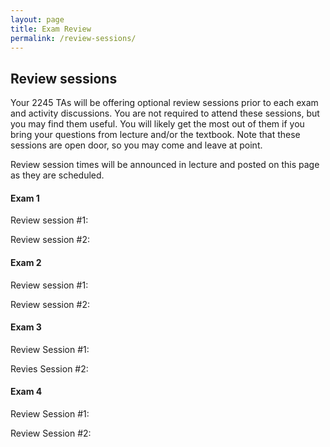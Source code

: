 ```yaml
---
layout: page
title: Exam Review
permalink: /review-sessions/
---
```


## Review sessions

Your 2245 TAs will be offering optional review sessions prior to each exam and activity discussions. You are not required to attend these sessions, but you may find them useful. You will likely get the most out of them if you bring your questions from lecture and/or the textbook. Note that these sessions are open door, so you may come and leave at point.

Review session times will be announced in lecture and posted on this page as they are scheduled.

#### Exam 1
Review session #1: 

Review session #2: 

#### Exam 2

Review session #1: 

Review session #2: 

#### Exam 3

Review Session #1: 

Revies Session #2: 

#### Exam 4

Review Session #1: 

Review Session #2: 


